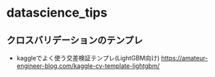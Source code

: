 # datascience_tips

## クロスバリデーションのテンプレ

- kaggleでよく使う交差検証テンプレ(LightGBM向け)
https://amateur-engineer-blog.com/kaggle-cv-template-lightgbm/
